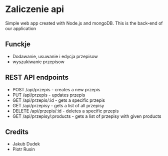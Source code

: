 # Zaliczenie api
Simple web app created with Node.js and mongoDB. This is the back-end of our application

## Funckje
* Dodawanie, usuwanie i edycja przepisow
* wyszukiwanie przepisow

## REST API endpoints
* POST /api/przepis - creates a new przepis
* PUT /api/przepis - updates przepis
* GET /api/przepis/:id - gets a specific przepis
* GET /api/przepisy - gets a list of all przepisy
* DELETE /api/przepis/:id - deletes a specific przepis
* GET /api/przepisy/:products - gets a list of przepisy with given products

## Credits
* Jakub Dudek
* Piotr Rusin


